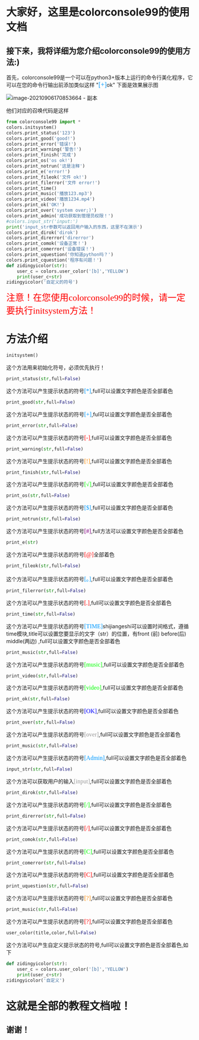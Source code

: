 # 大家好，这里是colorconsole99的使用文档

## 接下来，我将详细为您介绍colorconsole99的使用方法:)

首先，colorconsole99是一个可以在python3+版本上运行的命令行美化程序，它可以在您的命令行输出前添加类似这样    "<font color=#0099ff size=4 face="黑体">[+]</font>ok" 下面是效果展示图



![image-20210906170853664 - 副本](https://user-images.githubusercontent.com/77145993/132200550-26a32b8a-c08e-43ba-9a7b-c125303285f2.png)


他们对应的召唤代码是这样

```python
from colorconsole99 import *
colors.initsystem()
colors.print_status('123')
colors.print_good('good!')
colors.print_error('错误!')
colors.print_warning('警告!')
colors.print_finish('完成')
colors.print_os('os ok!')
colors.print_notrun('这是注释')
colors.print_e('error!')
colors.print_fileok('文件 ok!')
colors.print_filerror('文件 error!')
colors.print_time()
colors.print_music('播放123.mp3')
colors.print_video('播放1234.mp4')
colors.print_ok('OK!')
colors.print_over('system over;)')
colors.print_admin('成功获取到管理员权限！')
#colors.input_str('input:')
print('input_str参数可以返回用户输入的东西，这里不在演示')
colors.print_dirok('dirok')
colors.print_direrror('direrror')
colors.print_comok('设备正常！')
colors.print_comerror('设备错误！')
colors.print_uquestion('你知道python吗？')
colors.print_cquestion('程序有问题！')
def zidingyicolor(str):
    user_c = colors.user_color('[b]','YELLOW')
    print(user_c+str)
zidingyicolor('自定义的符号')
```

<font color=#FF0000 size=5 face="黑体">注意！在您使用colorconsole99的时候，请一定要执行initsystem方法！</font>

# 方法介绍



```python
initsystem()
```

这个方法用来初始化符号，必须优先执行！

```python
print_status(str,full=False)
```

这个方法可以产生提示状态的符号<font color=#0099ff size=3 face="黑体">[*]</font>,full可以设置文字颜色是否全部着色

```python
print_good(str,full=False)
```

这个方法可以产生提示状态的符号<font color=#0099ff size=3 face="黑体">[+]</font>,ful可以设置文字颜色是否全部着色

```python
print_error(str,full=False)
```

这个方法可以产生提示状态的符号<font color=#FF0000 size=3 face="黑体">[-]</font>,full可以设置文字颜色是否全部着色

```python
print_warning(str,full=False)
```

这个方法可以产生提示状态的符号<font color=#FF8800 size=3 face="黑体">[!]</font>,full可以设置文字颜色是否全部着色

```python
print_finish(str,full=False)
```

这个方法可以产生提示状态的符号<font color=#00FF00 size=3 face="黑体">[√]</font>,full可以设置文字颜色是否全部着色

```python
print_os(str,full=False)
```

这个方法可以产生提示状态的符号<font color=#0099ff size=3 face="黑体">[$]</font>,full可以设置文字颜色是否全部着色

```python
print_notrun(str,full=False)
```

这个方法可以产生提示状态的符号<font color= #800080 size=3 face="黑体">[#]</font>,full方法可以设置文字颜色是否全部着色 

```python
print_e(str)
```

这个方法可以产生提示状态的符号<font color=#F00 size=3 face="黑体">[@]</font>全部着色

```python
print_fileok(str,full=False)
```

这个方法可以产生提示状态的符号<font color=#0099ff size=3 face="黑体">[。]</font>,full可以设置文字颜色是否全部着色

```python
print_filerror(str,full=False)
```

这个方法可以产生提示状态的符号<font color=#F00 size=3 face="黑体">[.]</font>,full可以设置文字颜色是否全部着色

```python
print_time(str,full=False)
```

这个方法可以产生提示状态的符号<font color=#0099ff size=3 face="黑体">[TIME]</font>shijiangeshi可以设置时间格式，遵循time模块,title可以设置您要显示的文字（str）的位置，有front (前)    before(后)  middle(两边) ,full可以设置文字颜色是否全部着色

```python
print_music(str,full=False)
```

这个方法可以产生提示状态的符号<font color=#0F0 size=3 face="黑体">[music]</font>,full可以设置文字颜色是否全部着色

```python
print_video(str,full=False)
```

这个方法可以产生提示状态的符号<font color=#0F0 size=3 face="黑体">[video]</font>,full可以设置文字颜色是否全部着色

```python
print_ok(str,full=False)
```

这个方法可以产生提示状态的符号<font color=#00F size=3 face="黑体">[OK]</font>,full可以设置文字颜色是否全部着色

```python
print_over(str,full=False)
```

这个方法可以产生提示状态的符号<font color=#999 size=3 face="黑体">[over]</font>,full可以设置文字颜色是否全部着色

```python
print_music(str,full=False)
```

这个方法可以产生提示状态的符号<font color=#0099ff size=3 face="黑体">[Admin]</font>,full可以设置文字颜色是否全部着色

```python
input_str(str,full=False)
```

这个方法可以获取用户的输入<font color=#999 size=3 face="黑体">[input]</font>,full可以设置文字颜色是否全部着色

```python
print_dirok(str,full=False)
```

这个方法可以产生提示状态的符号<font color=#0F0 size=3 face="黑体">[/]</font>,full可以设置文字颜色是否全部着色

```python
print_direrror(str,full=False)
```

这个方法可以产生提示状态的符号<font color=#F00 size=3 face="黑体">[/]</font>,full可以设置文字颜色是否全部着色

```python
print_comok(str,full=False)
```

这个方法可以产生提示状态的符号<font color=#0F0 size=3 face="黑体">[C]</font>,full可以设置文字颜色是否全部着色

```python
print_comerror(str,full=False)
```

这个方法可以产生提示状态的符号<font color=#F00 size=3 face="黑体">[C]</font>,full可以设置文字颜色是否全部着色

```python
print_uquestion(str,full=False)
```

这个方法可以产生提示状态的符号<font color=#FF8800 size=3 face="黑体">[?]</font>,full可以设置文字颜色是否全部着色

```python
print_music(str,full=False)
```

这个方法可以产生提示状态的符号<font color=#F00 size=3 face="黑体">[?]</font>,full可以设置文字颜色是否全部着色

```python
user_color(title,color,full=False)
```

这个方法可以产生自定义提示状态的符号,full可以设置文字颜色是否全部着色,如下

```python
def zidingyicolor(str):
    user_c = colors.user_color('[b]','YELLOW')
    print(user_c+str)
zidingyicolor('自定义')
```

# 这就是全部的教程文档啦！

## 谢谢！





















